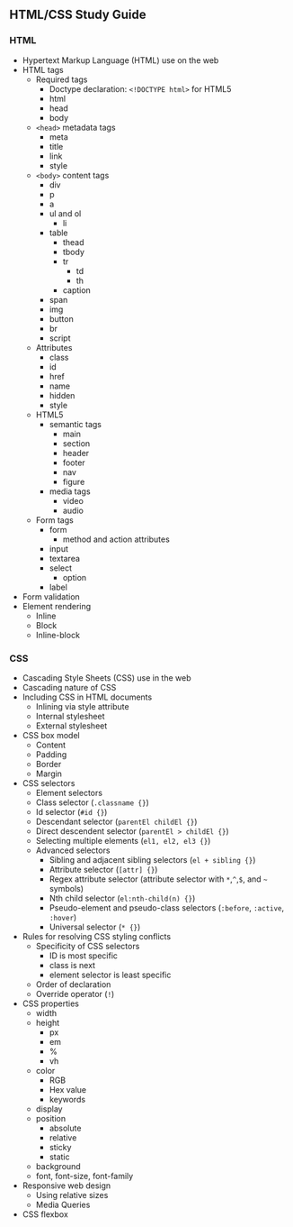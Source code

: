 ## HTML/CSS Study Guide

### HTML

- Hypertext Markup Language (HTML) use on the web
- HTML tags
  - Required tags
    - Doctype declaration: `<!DOCTYPE html>` for HTML5
    - html
    - head
    - body
  - `<head>` metadata tags
    - meta
    - title
    - link
    - style
  - `<body>` content tags
    - div
    - p
    - a
    - ul and ol
      - li
    - table
      - thead
      - tbody
      - tr
        - td
        - th
      - caption
    - span
    - img
    - button
    - br
    - script
  - Attributes
    - class
    - id
    - href
    - name
    - hidden
    - style
  - HTML5
    - semantic tags
      - main
      - section
      - header
      - footer
      - nav
      - figure
    - media tags
      - video
      - audio
  - Form tags
    - form
      - method and action attributes
    - input
    - textarea
    - select
      - option
    - label
- Form validation
- Element rendering
  - Inline
  - Block
  - Inline-block

### CSS

- Cascading Style Sheets (CSS) use in the web
- Cascading nature of CSS
- Including CSS in HTML documents
  - Inlining via style attribute
  - Internal stylesheet
  - External stylesheet
- CSS box model
  - Content
  - Padding
  - Border
  - Margin
- CSS selectors
  - Element selectors
  - Class selector (`.classname {}`)
  - Id selector (`#id {}`)
  - Descendant selector (`parentEl childEl {}`)
  - Direct descendent selector (`parentEl > childEl {}`)
  - Selecting multiple elements (`el1, el2, el3 {}`)
  - Advanced selectors
    - Sibling and adjacent sibling selectors (`el + sibling {}`)
    - Attribute selector (`[attr] {}`)
    - Regex attribute selector (attribute selector with `*`,`^`,`$`, and `~` symbols)
    - Nth child selector (`el:nth-child(n) {}`)
    - Pseudo-element and pseudo-class selectors (`:before`, `:active`, `:hover`)
    - Universal selector (`* {}`)
- Rules for resolving CSS styling conflicts
  - Specificity of CSS selectors
    - ID is most specific
    - class is next
    - element selector is least specific
  - Order of declaration
  - Override operator (`!`)
- CSS properties
  - width
  - height
    - px
    - em
    - %
    - vh
  - color
    - RGB
    - Hex value
    - keywords
  - display
  - position
    - absolute
    - relative
    - sticky
    - static
  - background
  - font, font-size, font-family
- Responsive web design
  - Using relative sizes
  - Media Queries
- CSS flexbox